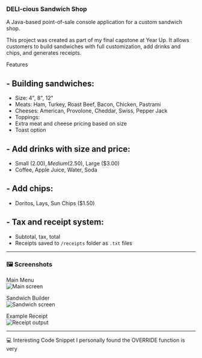 ### DELI-cious Sandwich Shop

A Java-based point-of-sale console application for a custom sandwich shop.

This project was created as part of my final capstone at Year Up. It allows customers to build sandwiches with full customization, add drinks and chips, and generates receipts.

 Features

## - Building sandwiches:
  - Size: 4", 8", 12"
  - Meats: Ham, Turkey, Roast Beef, Bacon, Chicken, Pastrami
  - Cheeses: American, Provolone, Cheddar, Swiss, Pepper Jack
  - Toppings:
  - Extra meat and cheese pricing based on size
  - Toast option

## - Add drinks with size and price:
  - Small ($2.00), Medium ($2.50), Large ($3.00)
  - Coffee, Apple Juice, Water, Soda

## - Add chips:
  - Doritos, Lays, Sun Chips ($1.50)

## - Tax and receipt system:
  - Subtotal, tax, total
  - Receipts saved to `/receipts` folder as `.txt` files

---

### 🖼️ Screenshots

Main Menu  
![Main screen](https://github.com/user-attachments/assets/09dc7deb-d753-4faf-b37c-d4d67f0b8bed)


Sandwich Builder  
![Sandwich screen](https://github.com/user-attachments/assets/75ac1955-9a47-41d3-a6a2-8676f9b4bcfd)


Example Receipt  
![Receipt output](https://github.com/user-attachments/assets/2a2c82e5-4efe-4d12-8696-87df019ff71d)


---

💻 Interesting Code Snippet
I personally found the OVERRIDE function is very
